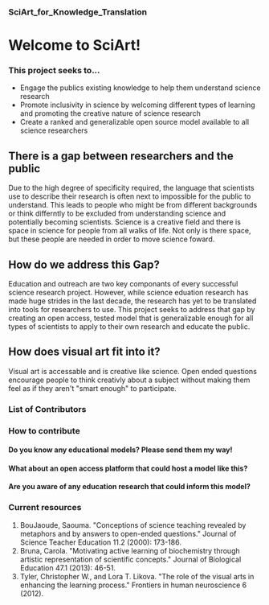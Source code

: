 ### SciArt_for_Knowledge_Translation 


# Welcome to SciArt!
### This project seeks to...
* Engage the publics existing knowledge to help them understand science research
* Promote inclusivity in science by welcoming different types of learning and promoting the creative nature of science research
* Create a ranked and generalizable open source model available to all science researchers

## There is a gap between researchers and the public 
Due to the high degree of specificity required, the language that scientists use to describe their research is often next to impossible for the public to understand. This leads to people who might be from different backgrounds or think differntly to be excluded from understanding science and potentially becoming scientists. Science is a creative field and there is space in science for people from all walks of life. Not only is there space, but these people are needed in order to move science foward.

## How do we address this Gap?
Education and outreach are two key componants of every successful science research project. However, while science eduation research has made huge strides in the last decade, the research has yet to be translated into tools for researchers to use. This project seeks to address that gap by creating an open access, tested model that is generalizable enough for all types of scientists to apply to their own research and educate the public. 

## How does visual art fit into it?
Visual art is accessable and is creative like science. Open ended questions encourage people to think creativly about a subject without making them feel as if they aren't "smart enough" to participate.

### List of Contributors

### How to contribute
#### Do you know any educational models? Please send them my way!
#### What about an open access platform that could host a model like this?
#### Are you aware of any education research that could inform this model?


### Current resources
1. BouJaoude, Saouma. "Conceptions of science teaching revealed by metaphors and by answers to open-ended questions." Journal of Science Teacher Education 11.2 (2000): 173-186.
2. Bruna, Carola. "Motivating active learning of biochemistry through artistic representation of scientific concepts." Journal of Biological Education 47.1 (2013): 46-51.
3. Tyler, Christopher W., and Lora T. Likova. "The role of the visual arts in enhancing the learning process." Frontiers in human neuroscience 6 (2012).

